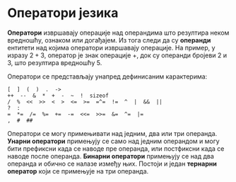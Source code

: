# Оператори језика

**Оператори** извршавају операције над операндима што резултира неком
вредношћу, ознаком или догађајем. Из тога следи да су **операнди** ентитети над
којима оператори извршавају операције. На пример, у изразу $2+3$, оператор је
знак операције $+$, док су операнди бројеви $2$ и $3$, што резултира вредношћу
$5$.

Оператори се представљају унапред дефинисаним карактерима:

```text
[  ]  (  )  .  ->
++  --  &  *  +  -  ~  !  sizeof
/  %  <<  >>  <  >  <=  >=  =^=  !=  ^  |  &&  ||
?  :
=  *=  /=  %=  +=  -=  <<=  >>=  &=  ^=  |=
,  #  ##
```

Оператори се могу примењивати над једним, два или три операнда.
**Унарни оператори** примењују се само над једним операндом и могу бити
префиксни када се наводе пре операнда, или постфиксни када се наводе после
операнда. **Бинарни оператори** примењују се над два операнда и обично се
налазе између њих. Постоји и један **тернарни оператор** који се примењује на
три операнда.
